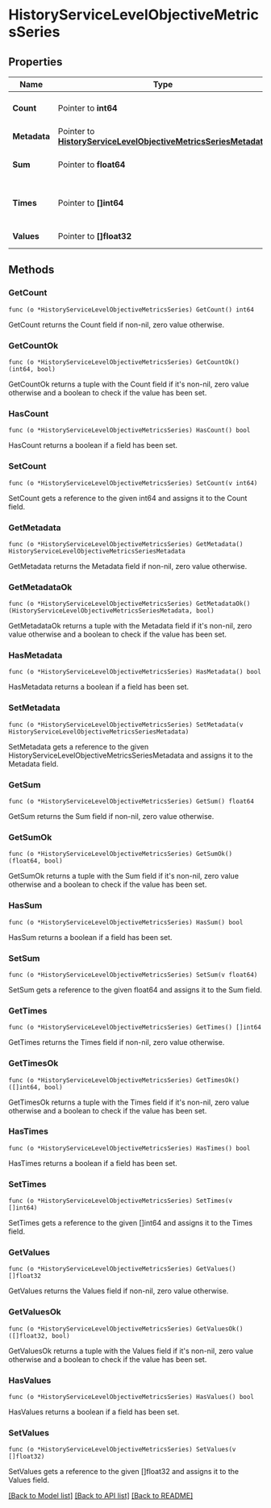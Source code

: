 # HistoryServiceLevelObjectiveMetricsSeries

## Properties

Name | Type | Description | Notes
------------ | ------------- | ------------- | -------------
**Count** | Pointer to **int64** | Count of submitted metrics | [optional] 
**Metadata** | Pointer to [**HistoryServiceLevelObjectiveMetricsSeriesMetadata**](HistoryServiceLevelObjectiveMetricsSeries_metadata.md) |  | [optional] 
**Sum** | Pointer to **float64** | Total Sum of the query | [optional] 
**Times** | Pointer to **[]int64** | The query timestamps in epoch seconds | [optional] 
**Values** | Pointer to **[]float32** | The query values | [optional] 

## Methods

### GetCount

`func (o *HistoryServiceLevelObjectiveMetricsSeries) GetCount() int64`

GetCount returns the Count field if non-nil, zero value otherwise.

### GetCountOk

`func (o *HistoryServiceLevelObjectiveMetricsSeries) GetCountOk() (int64, bool)`

GetCountOk returns a tuple with the Count field if it's non-nil, zero value otherwise
and a boolean to check if the value has been set.

### HasCount

`func (o *HistoryServiceLevelObjectiveMetricsSeries) HasCount() bool`

HasCount returns a boolean if a field has been set.

### SetCount

`func (o *HistoryServiceLevelObjectiveMetricsSeries) SetCount(v int64)`

SetCount gets a reference to the given int64 and assigns it to the Count field.

### GetMetadata

`func (o *HistoryServiceLevelObjectiveMetricsSeries) GetMetadata() HistoryServiceLevelObjectiveMetricsSeriesMetadata`

GetMetadata returns the Metadata field if non-nil, zero value otherwise.

### GetMetadataOk

`func (o *HistoryServiceLevelObjectiveMetricsSeries) GetMetadataOk() (HistoryServiceLevelObjectiveMetricsSeriesMetadata, bool)`

GetMetadataOk returns a tuple with the Metadata field if it's non-nil, zero value otherwise
and a boolean to check if the value has been set.

### HasMetadata

`func (o *HistoryServiceLevelObjectiveMetricsSeries) HasMetadata() bool`

HasMetadata returns a boolean if a field has been set.

### SetMetadata

`func (o *HistoryServiceLevelObjectiveMetricsSeries) SetMetadata(v HistoryServiceLevelObjectiveMetricsSeriesMetadata)`

SetMetadata gets a reference to the given HistoryServiceLevelObjectiveMetricsSeriesMetadata and assigns it to the Metadata field.

### GetSum

`func (o *HistoryServiceLevelObjectiveMetricsSeries) GetSum() float64`

GetSum returns the Sum field if non-nil, zero value otherwise.

### GetSumOk

`func (o *HistoryServiceLevelObjectiveMetricsSeries) GetSumOk() (float64, bool)`

GetSumOk returns a tuple with the Sum field if it's non-nil, zero value otherwise
and a boolean to check if the value has been set.

### HasSum

`func (o *HistoryServiceLevelObjectiveMetricsSeries) HasSum() bool`

HasSum returns a boolean if a field has been set.

### SetSum

`func (o *HistoryServiceLevelObjectiveMetricsSeries) SetSum(v float64)`

SetSum gets a reference to the given float64 and assigns it to the Sum field.

### GetTimes

`func (o *HistoryServiceLevelObjectiveMetricsSeries) GetTimes() []int64`

GetTimes returns the Times field if non-nil, zero value otherwise.

### GetTimesOk

`func (o *HistoryServiceLevelObjectiveMetricsSeries) GetTimesOk() ([]int64, bool)`

GetTimesOk returns a tuple with the Times field if it's non-nil, zero value otherwise
and a boolean to check if the value has been set.

### HasTimes

`func (o *HistoryServiceLevelObjectiveMetricsSeries) HasTimes() bool`

HasTimes returns a boolean if a field has been set.

### SetTimes

`func (o *HistoryServiceLevelObjectiveMetricsSeries) SetTimes(v []int64)`

SetTimes gets a reference to the given []int64 and assigns it to the Times field.

### GetValues

`func (o *HistoryServiceLevelObjectiveMetricsSeries) GetValues() []float32`

GetValues returns the Values field if non-nil, zero value otherwise.

### GetValuesOk

`func (o *HistoryServiceLevelObjectiveMetricsSeries) GetValuesOk() ([]float32, bool)`

GetValuesOk returns a tuple with the Values field if it's non-nil, zero value otherwise
and a boolean to check if the value has been set.

### HasValues

`func (o *HistoryServiceLevelObjectiveMetricsSeries) HasValues() bool`

HasValues returns a boolean if a field has been set.

### SetValues

`func (o *HistoryServiceLevelObjectiveMetricsSeries) SetValues(v []float32)`

SetValues gets a reference to the given []float32 and assigns it to the Values field.


[[Back to Model list]](../README.md#documentation-for-models) [[Back to API list]](../README.md#documentation-for-api-endpoints) [[Back to README]](../README.md)


